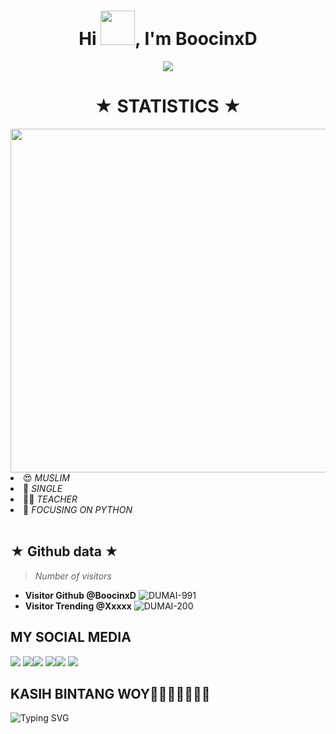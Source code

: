 <h1 align="center">Hi <img src="https://github.com/mitul3737/mitul3737/blob/main/Wave.gif" height="55px" width="55px">, I'm BoocinxD</h1>
<!-- Typing SVG by DenverCoder1 - https://github.com/DenverCoder1/readme-typing-svg -->
<p align="center">
<!--   <a href="https://github.com/DenverCoder1/readme-typing-svg"> -->
    <img src="https://readme-typing-svg.herokuapp.com?color=E22FE4&width=380&height=45&lines=Welcome+To+My+Github;You+Know+Who+Is+Handsome;Al+Vino+Adijaya;Nice+To+Meet+You+...&center=true"></a>


<h1 align="center">★ STATISTICS ★</i></b></h3>
<a href="https://github.com/Hunter-alamin"><img width=550 src="https://github-profile-trophy.vercel.app/?username=Hunter-alamin&theme=dracula&no-frame=true&title=Followers,Stars,Commit,Repository,Issues"/></a>
<li> 😍 <i> MUSLIM</i></li>
<li> 🌚 <i> SINGLE</i></li>
<li> 👩‍💻 <i> TEACHER</i></li>
<li> 🌟 <i> FOCUSING ON PYTHON</i></li><br>

## ★ Github data ★
>
> *Number of visitors*
* **Visitor Github @BoocinxD**
![DUMAI-991](https://komarev.com/ghpvc/?username=Dumai-991&color=blue)
* **Visitor Trending @Xxxxx**
![DUMAI-200](https://komarev.com/ghpvc/?username=Dumai-200&color=blue)
>
## MY SOCIAL MEDIA
[![](https://img.shields.io/badge/Github-black?logo=Github&logoColor=black&labelColor=white)](https://github.com/BoocinxD) [![](https://img.shields.io/badge/Twitter-yellow?logo=Twitter&logoColor=White&labelColor=white)](https://mobile.twitter.com/)[![](https://img.shields.io/badge/Telegram-blue?logo=Telegram&logoColor=red&labelColor=white)](https://t.me/mhff_xy)
[![](https://img.shields.io/badge/Facebook-blue?logo=Facebook&logoColor=blue&labelColor=white)](https://www.facebook.com/legend.alvino)[![](https://img.shields.io/badge/Instagram-red?logo=Instagram&logoColor=red&labelColor=white)](https://www.instagram.com/) [![](https://img.shields.io/badge/Whatsapp-CHAT-red?logo=Whatsapp&logoColor=Brightgreen&labelColor=white)](https://wa.me/142?text=Asalamualaikum+kak+BoocinxD+ganteng)
## KASIH BINTANG WOY🌟🌟🌟🌟🌟🌟🌟
![Typing SVG](https://readme-typing-svg.herokuapp.com?lines=Selamat+Bersenang-senang....!+)
